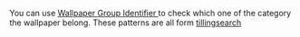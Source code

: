 You can use [Wallpaper Group Identifier ](https://vercel.com/reben80s-projects/wallpapergroup) to check which one of the category the wallpaper belong. These patterns are all form [tillingsearch](https://tilingsearch.mit.edu/)
